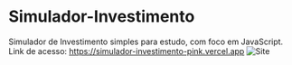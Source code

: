 # Simulador-Investimento
Simulador de Investimento simples para estudo, com foco em JavaScript.
Link de acesso: https://simulador-investimento-pink.vercel.app
<img src="https://simulador-investimento-pink.vercel.app" alt="Site">
